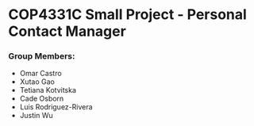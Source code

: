 # COP4331C Small Project - Personal Contact Manager
### Group Members:
* Omar Castro
* Xutao Gao
* Tetiana Kotvitska
* Cade Osborn
* Luis Rodriguez-Rivera
* Justin Wu

